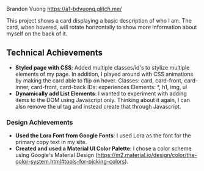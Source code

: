Brandon Vuong
https://a1-bdvuong.glitch.me/

This project shows a card displaying a basic description of who I am. The card, when hovered, will rotate horizontally to show more information about myself on the back of it. 
## Technical Achievements
- **Styled page with CSS**: Added multiple classes/id's to stylize multiple elements of my page. In addition, I played around with CSS animations by making the card able to flip on hover.
    Classes: card, card-front, card-inner, card-front, card-back
    IDs: experiences
    Elements: *, h1, img, ul
- **Dynamically add List Elements**: I wanted to experiment with adding items to the DOM using Javascript only. Thinking about it again, I can also remove the ul tag and instead create that through Javascript. 

### Design Achievements
- **Used the Lora Font from Google Fonts**: I used Lora as the font for the primary copy text in my site.
- **Created and used a Material UI Color Palette**: I chose a color scheme using Google's Material Design (https://m2.material.io/design/color/the-color-system.html#tools-for-picking-colors).

